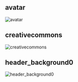 
## avatar
![avatar](https://raw.githubusercontent.com/qcsunny/Test/master/pictures/avatar.jpg)

## creativecommons
![creativecommons](https://raw.githubusercontent.com/qcsunny/Test/master/pictures/creativecommons.png)

## header_background0
![header_background0](https://raw.githubusercontent.com/qcsunny/Test/master/pictures/header_background0.jpg)
